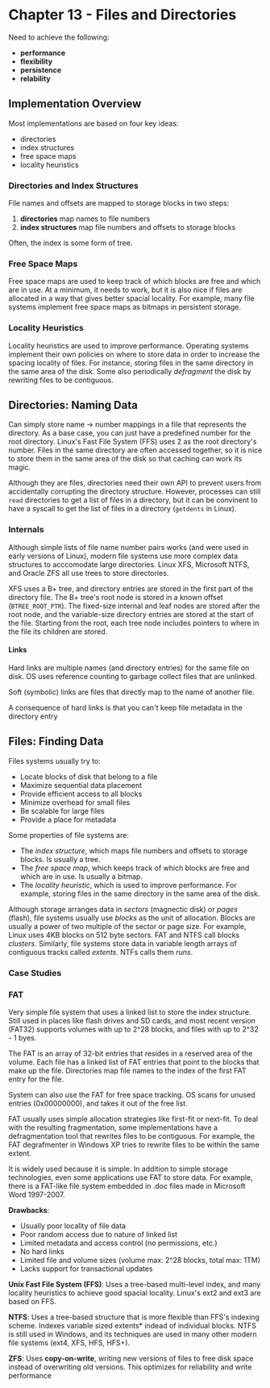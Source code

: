 # Chapter 13 - Files and Directories

Need to achieve the following:

- **performance**
- **flexibility**
- **persistence**
- **relability**

## Implementation Overview

Most implementations are based on four key ideas:

- directories
- index structures
- free space maps
- locality heuristics

### Directories and Index Structures

File names and offsets are mapped to storage blocks in two steps:

1. **directories** map names to file numbers
2. **index structures** map file numbers and offsets to storage blocks

Often, the index is some form of tree.

### Free Space Maps

Free space maps are used to keep track of which blocks are free and which are in use. At a minimum, it needs to work, but it is also nice if files are allocated in a way that gives better spacial locality. For example, many file systems implement free space maps as bitmaps in persistent storage.

### Locality Heuristics

Locality heuristics are used to improve performance. Operating systems implement their own policies on where to store data in order to increase the spacing locality of files. For instance, storing files in the same directory in the same area of the disk. Some also periodically _defragment_ the disk by rewriting files to be contiguous.

## Directories: Naming Data

Can simply store name -> number mappings in a file that represents the directory. As a base case, you can just have a predefined number for the root directory. Linux's Fast File System (FFS) uses 2 as the root directory's number. Files in the same directory are often accessed together, so it is nice to store them in the same area of the disk so that caching can work its magic.

Although they are files, directories need their own API to prevent users from accidentally corrupting the directory structure. However, processes can still `read` directories to get a list of files in a directory, but it can be convinent to have a syscall to get the list of files in a directory (`getdents` in Linux).

### Internals

Although simple lists of file name number pairs works (and were used in early versions of Linux), modern file systems use more complex data structures to acccomodate large directories. Linux XFS, Microsoft NTFS, and Oracle ZFS all use trees to store directories.

XFS uses a B+ tree, and directory entries are stored in the first part of the directory file. The B+ tree's root node is stored in a known offset (`BTREE_ROOT_PTR`). The fixed-size internal and leaf nodes are stored after the root node, and the variable-size directory entries are stored at the start of the file. Starting from the root, each tree node includes pointers to where in the file its children are stored.

#### Links

Hard links are multiple names (and directory entries) for the same file on disk. OS uses reference counting to garbage collect files that are unlinked.

Soft (symbolic) links are files that directly map to the name of another file.

A consequence of hard links is that you can't keep file metadata in the directory entry

## Files: Finding Data

Files systems usually try to:

- Locate blocks of disk that belong to a file
- Maximize sequential data placement
- Provide efficient access to all blocks
- Minimize overhead for small files
- Be scalable for large files
- Provide a place for metadata

Some properties of file systems are:

- The *index structure*, which maps file numbers and offsets to storage blocks. Is usually a tree.
- The *free space map*, which keeps track of which blocks are free and which are in use. Is usually a bitmap.
- The *locality heuristic*, which is used to improve performance. For example, storing files in the same directory in the same area of the disk.

Although storage arranges data in *sectors* (magnectic disk) or *pages* (flash), file systems usually use *blocks* as the unit of allocation. Blocks are usually a power of two multiple of the sector or page size. For example, Linux uses 4KB blocks on 512 byte sectors. FAT and NTFS call blocks *clusters*. Similarly, file systems store data in variable length arrays of contiguous tracks called *extents*. NTFs calls them *runs*.


### Case Studies

### FAT

Very simple file system that uses a linked list to store the index structure. Still used in places like flash drives and SD cards, and most recent version (FAT32) supports volumes with up to 2^28 blocks, and files with up to 2^32 - 1 byes.

The FAT is an array of 32-bit entries that resides in a reserved area of the volume. Each file has a linked list of FAT entries that point to the blocks that make up the file. Directories map file names to the index of the first FAT entry for the file.

System can also use the FAT for free space tracking. OS scans for unused entries (0x00000000), and takes it out of the free list.

FAT usually uses simple allocation strategies like first-fit or next-fit. To deal with the resulting fragmentation, some implementations have a defragmentation tool that rewrites files to be contiguous. For example, the FAT degrafmenter in Windows XP tries to rewrite files to be within the same extent.

It is widely used because it is simple. In addition to simple storage technologies, even some applications use FAT to store data. For example, there is a FAT-like file system embedded in .doc files made in Microsoft Word 1997-2007.

**Drawbacks**:

- Usually poor locality of file data
- Poor random access due to nature of linked list
- Limited metadata and access control (no permissions, etc.)
- No hard links
- Limited file and volume sizes (volume max: 2^28 blocks, total max: 1TM)
- Lacks support for transactional updates

**Unix Fast File System (FFS)**: Uses a tree-based multi-level index, and many locality heuristics to achieve good spacial locality. Linux's ext2 and ext3 are based on FFS.

**NTFS**: Uses a tree-based structure that is more flexible than FFS's indexing scheme. Indexes variable sized extents* indead of individual blocks. NTFS is still used in Windows, and its techniques are used in many other modern file systems (ext4, XFS, HFS, HFS+).

**ZFS**: Uses **copy-on-write**, writing new versions of files to free disk space instead of overwriting old versions. This optimizes for reliability and write performance

